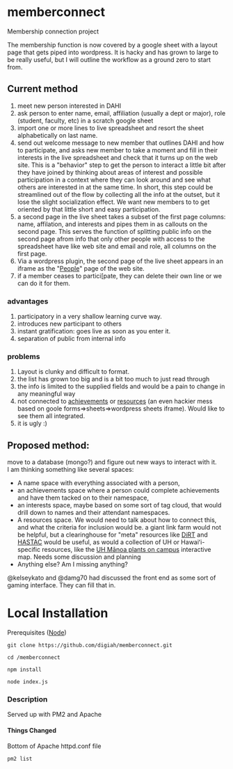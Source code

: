 # memberconnect
Membership connection project

The membership function is now covered by a google sheet with a layout page that gets piped into wordpress.  It is hacky and has grown to large to be really useful, but I will outline the workflow as a ground zero to start from.

## Current method
1. meet new person interested in DAHI
2. ask person to enter name, email, affiliation (usually a dept or major), role (student, faculty, etc) in a scratch google sheet
3. import one or more lines to live spreadsheet and resort the sheet alphabetically on last name.
4. send out welcome message to new member that outlines DAHI and how to participate, and asks new member to take a moment and fill in their interests in the live spreadsheet and check that it turns up on the web site.  This is a "behavior" step to get the person to interact a little bit after they have joined by thinking about areas of interest and possible participation in a context where they can look around and see what others are interested in at the same time.  In short, this step could be streamlined out of the flow by collecting all the info at the outset, but it lose the slight socialization effect.  We want new members to to get oriented by that little short and easy participation.
5. a second page in the live sheet takes a subset of the first page columns: name, affilation, and interests and pipes them in as callouts on the second page.  This serves the function of splitting public info on the second page afrom info that only other people with access to the spreadsheet have like web site and email and role, all columns on the first page.
6. Via a wordpress plugin, the second page of the live sheet appears in an iframe as the "[People](http://dahi.manoa.hawaii.edu/people-2/)" page of the web site.  
7. if a member ceases to partici[pate, they can delete their own line or we can do it for them.  

### advantages
1. participatory in a very shallow learning curve way.
2. introduces new participant to others
3. instant gratification: goes live as soon as you enter it.
4. separation of public from internal info

### problems
1. Layout is clunky and difficult to format.
2. the list has grown too big and is a bit too much to just read through
3. the info is limited to the supplied fields and would be a pain to change in any meaningful way
4. not connected to [achievements](https://github.com/digiah/2do/issues/134) or [resources](http://dahi.manoa.hawaii.edu/resources/) (an even hackier mess based on goole forms=>sheets=>wordpress sheets iframe).  Would like to see them all integrated.  
5. it is ugly :)

## Proposed method:
move to a database (mongo?) and figure out new ways to interact with it.  
I am thinking something like several spaces: 
* A name space with everything associated with a person, 
* an achievements space where a person could complete achievements and have them tacked on to their namespace, 
* an interests space, maybe based on some sort of tag cloud, that would drill down to names and their attendant namespaces.
* A resources space.  We would need to talk about how to connect this, and what the criteria for inclusion would be.  a giant link farm would not be helpful, but a clearinghouse for "meta" resources like [DiRT](http://dirtdirectory.org/) and [HASTAC](https://www.hastac.org/) would be useful, as would a collection of UH or Hawaiʻi-specific resources, like the [UH Mānoa plants on campus](http://manoa.hawaii.edu/landscaping/plantmap.php) interactive map.  Needs some discussion and planning
* Anything else? Am I missing anything?

@kelseykato and @damg70 had discussed the front end as some sort of gaming interface.  They can fill that in.  


# Local Installation

Prerequisites ([Node](https://nodejs.org/))

```
git clone https://github.com/digiah/memberconnect.git
  
cd /memberconnect

npm install
  
node index.js
```

### Description

Served up with PM2 and Apache 

#### Things Changed

Bottom of Apache httpd.conf file

```
pm2 list
```
